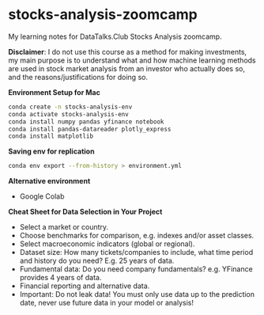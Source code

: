# stocks-analysis-zoomcamp
My learning notes for DataTalks.Club Stocks Analysis zoomcamp.

**Disclaimer**: I do not use this course as a method for making investments, my main purpose is to understand what and how machine learning methods are used in stock market analysis from an investor who actually does so, and the reasons/justifications for doing so.

**Environment Setup for Mac**
```bash
conda create -n stocks-analysis-env
conda activate stocks-analysis-env
conda install numpy pandas yfinance notebook
conda install pandas-datareader plotly_express
conda install matplotlib
```

**Saving env for replication**
```bash
conda env export --from-history > environment.yml
```

**Alternative environment**
* Google Colab

**Cheat Sheet for Data Selection in Your Project**
* Select a market or country.
* Choose benchmarks for comparison, e.g. indexes and/or asset classes.
* Select macroeconomic indicators (global or regional).
* Dataset size: How many tickets/companies to include, what time period and history do you need? E.g. 25 years of data.
* Fundamental data: Do you need company fundamentals? e.g. YFinance provides 4 years of data.
* Financial reporting and alternative data.
* Important: Do not leak data! You must only use data up to the prediction date, never use future data in your model or analysis!
